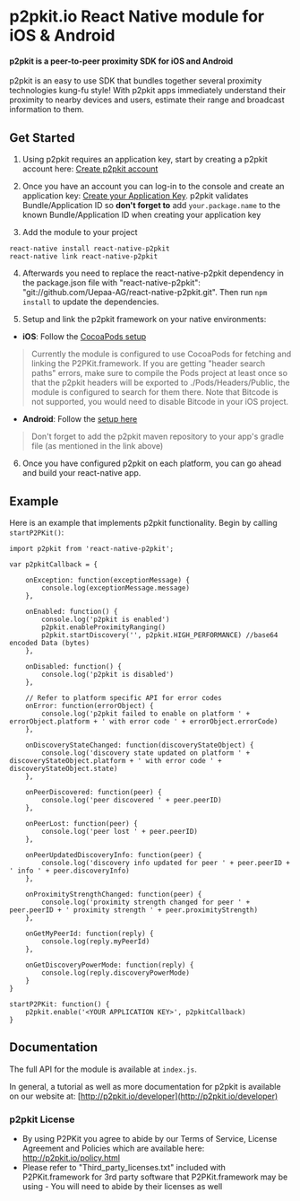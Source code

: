 # p2pkit.io React Native module for iOS & Android

#### p2pkit is a peer-to-peer proximity SDK for iOS and Android

p2pkit is an easy to use SDK that bundles together several proximity technologies kung-fu style! With p2pkit apps immediately understand their proximity to nearby devices and users, estimate their range and broadcast information to them.


## Get Started

1. Using p2pkit requires an application key, start by creating a p2pkit account here:
[Create p2pkit account](http://p2pkit.io/signup.html)

2. Once you have an account you can log-in to the console and create an application key: [Create your Application Key](https://p2pkit-console.uepaa.ch/login). p2pkit validates Bundle/Application ID so <strong>don't forget to</strong> add ``your.package.name`` to the known Bundle/Application ID when creating your application key

3. Add the module to your project
```
react-native install react-native-p2pkit
react-native link react-native-p2pkit
```
4. Afterwards you need to replace the react-native-p2pkit dependency in the package.json file with "react-native-p2pkit": "git://github.com/Uepaa-AG/react-native-p2pkit.git". Then run ``npm install`` to update the dependencies.

5. Setup and link the p2pkit framework on your native environments:
  * <strong>iOS</strong>: Follow the [CocoaPods setup](http://p2pkit.io/developer/get-started/ios/#signup)
> Currently the module is configured to use CocoaPods for fetching and linking the P2PKit.framework. If you are getting "header search paths" errors, make sure to compile the Pods project at least once so that the p2pkit headers will be exported to ./Pods/Headers/Public, the module is configured to search for them there. Note that Bitcode is not supported, you would need to disable Bitcode in your iOS project.
  
  * <strong>Android</strong>: Follow the [setup here](http://p2pkit.io/developer/get-started/android/)
> Don't forget to add the p2pkit maven repository to your app's gradle file (as mentioned in the link above)

6. Once you have configured p2pkit on each platform, you can go ahead and build your react-native app.

## Example

Here is an example that implements p2pkit functionality. Begin by calling <code>startP2PKit()</code>:

```
import p2pkit from 'react-native-p2pkit';

var p2pkitCallback = {

    onException: function(exceptionMessage) {
        console.log(exceptionMessage.message)
    },

    onEnabled: function() {
        console.log('p2pkit is enabled')
        p2pkit.enableProximityRanging()
        p2pkit.startDiscovery('', p2pkit.HIGH_PERFORMANCE) //base64 encoded Data (bytes)
    },

    onDisabled: function() {
        console.log('p2pkit is disabled')
    },

    // Refer to platform specific API for error codes
    onError: function(errorObject) {
        console.log('p2pkit failed to enable on platform ' + errorObject.platform + ' with error code ' + errorObject.errorCode)
    },

    onDiscoveryStateChanged: function(discoveryStateObject) {
        console.log('discovery state updated on platform ' + discoveryStateObject.platform + ' with error code ' + discoveryStateObject.state)
    },

    onPeerDiscovered: function(peer) {
        console.log('peer discovered ' + peer.peerID)
    },

    onPeerLost: function(peer) {
        console.log('peer lost ' + peer.peerID)
    },

    onPeerUpdatedDiscoveryInfo: function(peer) {
        console.log('discovery info updated for peer ' + peer.peerID + ' info ' + peer.discoveryInfo)
    },

    onProximityStrengthChanged: function(peer) {
        console.log('proximity strength changed for peer ' + peer.peerID + ' proximity strength ' + peer.proximityStrength)
    },

    onGetMyPeerId: function(reply) {
        console.log(reply.myPeerId)
    },
    
    onGetDiscoveryPowerMode: function(reply) {
    	console.log(reply.discoveryPowerMode)
    }
}

startP2PKit: function() {
    p2pkit.enable('<YOUR APPLICATION KEY>', p2pkitCallback)
}
```

## Documentation
The full API for the module is available at <code>index.js</code>.

In general, a tutorial as well as more documentation for p2pkit is available on our website at:
[http://p2pkit.io/developer](http://p2pkit.io/developer)

### p2pkit License
* By using P2PKit you agree to abide by our Terms of Service, License Agreement and Policies which are available here: http://p2pkit.io/policy.html
* Please refer to "Third_party_licenses.txt" included with P2PKit.framework for 3rd party software that P2PKit.framework may be using - You will need to abide by their licenses as well
